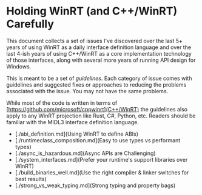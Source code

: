 # Holding WinRT (and C++/WinRT) Carefully

This document collects a set of issues I've discovered over the last 5+ years of
using WinRT as a daily interface definition language and over the last 4-ish
years of using C++/WinRT as a core implementation technology of those
interfaces, along with several more years of running API design for Windows.

This is meant to be a set of *guidelines*. Each category of issue comes with
guidelines and suggested fixes or approaches to reducing the problems associated
with the issue.  You may not have the same problems.

While most of the code is written in terms of
[https://github.com/microsoft/cppwinrt](C++/WinRT) the guidelines also apply to
any WinRT projection like Rust, C#, Python, etc. Readers should be familiar with
the MIDL3 interface definition language.

* [./abi_definition.md](Using WinRT to define ABIs)
* [./runtimeclass_composition.md](Easy to use types vs performant types)
* [./async_is_hazardous.md](Async APIs are Challenging)
* [./system_interfaces.md](Prefer your runtime's support libraries over WinRT)
* [./build_binaries_well.md](Use the right compiler & linker switches for best results)
* [./strong_vs_weak_typing.md](Strong typing and property bags)